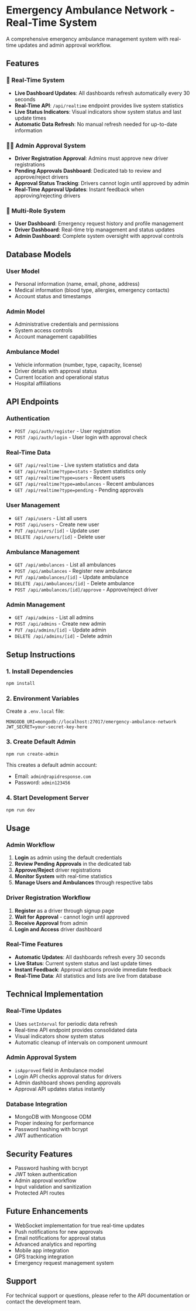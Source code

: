 # Emergency Ambulance Network - Real-Time System

A comprehensive emergency ambulance management system with real-time updates and admin approval workflow.

## Features

### 🔄 Real-Time System
- **Live Dashboard Updates**: All dashboards refresh automatically every 30 seconds
- **Real-Time API**: `/api/realtime` endpoint provides live system statistics
- **Live Status Indicators**: Visual indicators show system status and last update times
- **Automatic Data Refresh**: No manual refresh needed for up-to-date information

### 👨‍💼 Admin Approval System
- **Driver Registration Approval**: Admins must approve new driver registrations
- **Pending Approvals Dashboard**: Dedicated tab to review and approve/reject drivers
- **Approval Status Tracking**: Drivers cannot login until approved by admin
- **Real-Time Approval Updates**: Instant feedback when approving/rejecting drivers

### 🏥 Multi-Role System
- **User Dashboard**: Emergency request history and profile management
- **Driver Dashboard**: Real-time trip management and status updates
- **Admin Dashboard**: Complete system oversight with approval controls

## Database Models

### User Model
- Personal information (name, email, phone, address)
- Medical information (blood type, allergies, emergency contacts)
- Account status and timestamps

### Admin Model
- Administrative credentials and permissions
- System access controls
- Account management capabilities

### Ambulance Model
- Vehicle information (number, type, capacity, license)
- Driver details with approval status
- Current location and operational status
- Hospital affiliations

## API Endpoints

### Authentication
- `POST /api/auth/register` - User registration
- `POST /api/auth/login` - User login with approval check

### Real-Time Data
- `GET /api/realtime` - Live system statistics and data
- `GET /api/realtime?type=stats` - System statistics only
- `GET /api/realtime?type=users` - Recent users
- `GET /api/realtime?type=ambulances` - Recent ambulances
- `GET /api/realtime?type=pending` - Pending approvals

### User Management
- `GET /api/users` - List all users
- `POST /api/users` - Create new user
- `PUT /api/users/[id]` - Update user
- `DELETE /api/users/[id]` - Delete user

### Ambulance Management
- `GET /api/ambulances` - List all ambulances
- `POST /api/ambulances` - Register new ambulance
- `PUT /api/ambulances/[id]` - Update ambulance
- `DELETE /api/ambulances/[id]` - Delete ambulance
- `POST /api/ambulances/[id]/approve` - Approve/reject driver

### Admin Management
- `GET /api/admins` - List all admins
- `POST /api/admins` - Create new admin
- `PUT /api/admins/[id]` - Update admin
- `DELETE /api/admins/[id]` - Delete admin

## Setup Instructions

### 1. Install Dependencies
```bash
npm install
```

### 2. Environment Variables
Create a `.env.local` file:
```env
MONGODB_URI=mongodb://localhost:27017/emergency-ambulance-network
JWT_SECRET=your-secret-key-here
```

### 3. Create Default Admin
```bash
npm run create-admin
```
This creates a default admin account:
- Email: `admin@rapidresponse.com`
- Password: `admin123456`

### 4. Start Development Server
```bash
npm run dev
```

## Usage

### Admin Workflow
1. **Login** as admin using the default credentials
2. **Review Pending Approvals** in the dedicated tab
3. **Approve/Reject** driver registrations
4. **Monitor System** with real-time statistics
5. **Manage Users and Ambulances** through respective tabs

### Driver Registration Workflow
1. **Register** as a driver through signup page
2. **Wait for Approval** - cannot login until approved
3. **Receive Approval** from admin
4. **Login and Access** driver dashboard

### Real-Time Features
- **Automatic Updates**: All dashboards refresh every 30 seconds
- **Live Status**: Current system status and last update times
- **Instant Feedback**: Approval actions provide immediate feedback
- **Real-Time Data**: All statistics and lists are live from database

## Technical Implementation

### Real-Time Updates
- Uses `setInterval` for periodic data refresh
- Real-time API endpoint provides consolidated data
- Visual indicators show system status
- Automatic cleanup of intervals on component unmount

### Admin Approval System
- `isApproved` field in Ambulance model
- Login API checks approval status for drivers
- Admin dashboard shows pending approvals
- Approval API updates status instantly

### Database Integration
- MongoDB with Mongoose ODM
- Proper indexing for performance
- Password hashing with bcrypt
- JWT authentication

## Security Features
- Password hashing with bcrypt
- JWT token authentication
- Admin approval workflow
- Input validation and sanitization
- Protected API routes

## Future Enhancements
- WebSocket implementation for true real-time updates
- Push notifications for new approvals
- Email notifications for approval status
- Advanced analytics and reporting
- Mobile app integration
- GPS tracking integration
- Emergency request management system

## Support
For technical support or questions, please refer to the API documentation or contact the development team. 